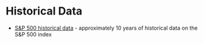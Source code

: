 # Historical Data
- [S&P 500 historical data](https://github.com/weiss-gal/data_science_project/blob/main/2023_2024/11th_grade/lessons/01_data_analysis/historical_data_spx.csv) - approximately 10 years of historical data on the S&P 500 index
